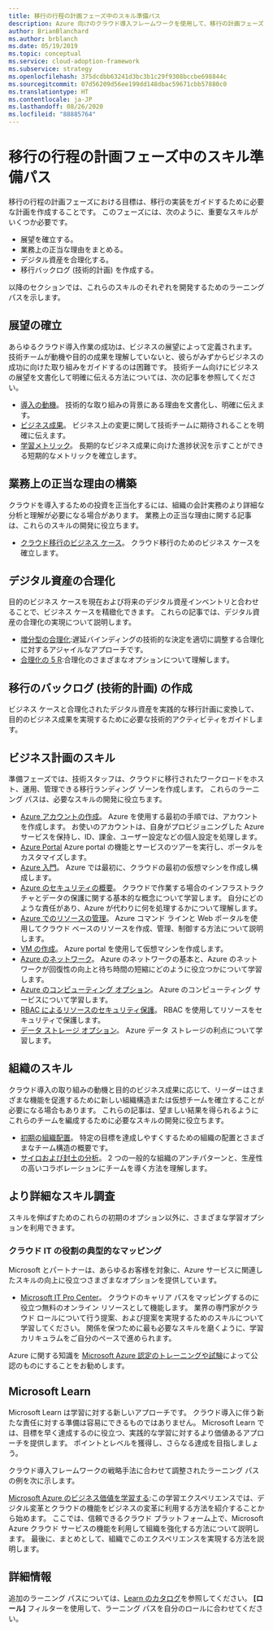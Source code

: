 ```yaml
---
title: 移行の行程の計画フェーズ中のスキル準備パス
description: Azure 向けのクラウド導入フレームワークを使用して、移行の計画フェーズにおけるスキル準備パスについて学習します。
author: BrianBlanchard
ms.author: brblanch
ms.date: 05/19/2019
ms.topic: conceptual
ms.service: cloud-adoption-framework
ms.subservice: strategy
ms.openlocfilehash: 375dcdbb63241d3bc3b1c29f9308bccbe698844c
ms.sourcegitcommit: 07d56209d56ee199dd148dbac59671cbb57880c0
ms.translationtype: HT
ms.contentlocale: ja-JP
ms.lasthandoff: 08/26/2020
ms.locfileid: "88885764"
---
```

# <a name="skills-readiness-path-during-the-plan-phase-of-a-migration-journey"></a>移行の行程の計画フェーズ中のスキル準備パス

移行の行程の計画フェーズにおける目標は、移行の実装をガイドするために必要な計画を作成することです。 このフェーズには、次のように、重要なスキルがいくつか必要です。

- 展望を確立する。
- 業務上の正当な理由をまとめる。
- デジタル資産を合理化する。
- 移行バックログ (技術的計画) を作成する。

以降のセクションでは、これらのスキルのそれぞれを開発するためのラーニング パスを示します。

## <a name="establish-the-vision"></a>展望の確立

あらゆるクラウド導入作業の成功は、ビジネスの展望によって定義されます。 技術チームが動機や目的の成果を理解していないと、彼らがみずからビジネスの成功に向けた取り組みをガイドするのは困難です。 技術チーム向けにビジネスの展望を文書化して明確に伝える方法については、次の記事を参照してください。

- [導入の動機](./motivations.md)。 技術的な取り組みの背景にある理由を文書化し、明確に伝えます。
- [ビジネス成果](./business-outcomes/index.md)。 ビジネス上の変更に関して技術チームに期待されることを明確に伝えます。
- [学習メトリック](./learning-metrics.md)。 長期的なビジネス成果に向けた進捗状況を示すことができる短期的なメトリックを確立します。

## <a name="build-the-business-justification"></a>業務上の正当な理由の構築

クラウドを導入するための投資を正当化するには、組織の会計実務のより詳細な分析と理解が必要になる場合があります。 業務上の正当な理由に関する記事は、これらのスキルの開発に役立ちます。

- [クラウド移行のビジネス ケース](./cloud-migration-business-case.md)。 クラウド移行のためのビジネス ケースを確立します。

## <a name="rationalize-the-digital-estate"></a>デジタル資産の合理化

目的のビジネス ケースを現在および将来のデジタル資産インベントリと合わせることで、ビジネス ケースを精緻化できます。 これらの記事では、デジタル資産の合理化の実現について説明します。

- [増分型の合理化](../digital-estate/rationalize.md):遅延バインディングの技術的な決定を適切に調整する合理化に対するアジャイルなアプローチです。
- [合理化の 5 R](../digital-estate/5-rs-of-rationalization.md):合理化のさまざまなオプションについて理解します。

## <a name="create-a-migration-backlog-technical-plan"></a>移行のバックログ (技術的計画) の作成

ビジネス ケースと合理化されたデジタル資産を実践的な移行計画に変換して、目的のビジネス成果を実現するために必要な技術的アクティビティをガイドします。

## <a name="business-planning-skills"></a>ビジネス計画のスキル

準備フェーズでは、技術スタッフは、クラウドに移行されたワークロードをホスト、運用、管理できる移行ランディング ゾーンを作成します。 これらのラーニング パスは、必要なスキルの開発に役立ちます。

- [Azure アカウントの作成](/learn/modules/create-an-azure-account)。 Azure を使用する最初の手順では、アカウントを作成します。 お使いのアカウントは、自身がプロビジョニングした Azure サービスを保持し、ID、課金、ユーザー設定などの個人設定を処理します。
- [Azure Portal](/learn/modules/tour-azure-portal) Azure portal の機能とサービスのツアーを実行し、ポータルをカスタマイズします。
- [Azure 入門](/learn/modules/welcome-to-azure)。 Azure では最初に、クラウドの最初の仮想マシンを作成し構成します。
- [Azure のセキュリティの概要](/learn/modules/intro-to-security-in-azure)。 クラウドで作業する場合のインフラストラクチャとデータの保護に関する基本的な概念について学習します。 自分にどのような責任があり、Azure が代わりに何を処理するかについて理解します。
- [Azure でのリソースの管理](/learn/paths/manage-resources-in-azure)。 Azure コマンド ラインと Web ポータルを使用してクラウド ベースのリソースを作成、管理、制御する方法について説明します。
- [VM の作成](/learn/modules/create-windows-virtual-machine-in-azure)。 Azure portal を使用して仮想マシンを作成します。
- [Azure のネットワーク](/learn/modules/intro-to-azure-networking)。 Azure のネットワークの基本と、Azure のネットワークが回復性の向上と待ち時間の短縮にどのように役立つかについて学習します。
- [Azure のコンピューティング オプション](/learn/modules/intro-to-azure-compute)。 Azure のコンピューティング サービスについて学習します。
- [RBAC によるリソースのセキュリティ保護](/learn/modules/secure-azure-resources-with-rbac)。 RBAC を使用してリソースをセキュリティで保護します。
- [データ ストレージ オプション](/learn/modules/intro-to-data-in-azure)。 Azure データ ストレージの利点について学習します。

## <a name="organizational-skills"></a>組織のスキル

クラウド導入の取り組みの動機と目的のビジネス成果に応じて、リーダーはさまざまな機能を促進するために新しい組織構造または仮想チームを確立することが必要になる場合もあります。 これらの記事は、望ましい結果を得られるようにこれらのチームを編成するために必要なスキルの開発に役立ちます。

- [初期の組織配置](../organize/index.md)。 特定の目標を達成しやすくするための組織の配置とさまざまなチーム構造の概要です。
- [サイロおよび封土の分析](../organize/fiefdoms-silos.md)。 2 つの一般的な組織のアンチパターンと、生産性の高いコラボレーションにチームを導く方法を理解します。

## <a name="deeper-skills-exploration"></a>より詳細なスキル調査

スキルを伸ばすためのこれらの初期のオプション以外に、さまざまな学習オプションを利用できます。

### <a name="typical-mappings-of-cloud-it-roles"></a>クラウド IT の役割の典型的なマッピング

Microsoft とパートナーは、あらゆるお客様を対象に、Azure サービスに関連したスキルの向上に役立つさまざまなオプションを提供しています。

- [Microsoft IT Pro Center](https://www.microsoft.com/itpro)。 クラウドのキャリア パスをマッピングするのに役立つ無料のオンライン リソースとして機能します。 業界の専門家がクラウド ロールについて行う提案、および提案を実現するためのスキルについて学習してください。 関係を保つために最も必要なスキルを磨くように、学習カリキュラムをご自分のペースで進められます。

Azure に関する知識を [Microsoft Azure 認定のトレーニングや試験](https://www.microsoft.com/learning/certification-overview.aspx)によって公認のものにすることをお勧めします。

## <a name="microsoft-learn"></a>Microsoft Learn

Microsoft Learn は学習に対する新しいアプローチです。 クラウド導入に伴う新たな責任に対する準備は容易にできるものではありません。 Microsoft Learn では、目標を早く達成するのに役立つ、実践的な学習に対するより価値あるアプローチを提供します。 ポイントとレベルを獲得し、さらなる達成を目指しましょう。

クラウド導入フレームワークの戦略手法に合わせて調整されたラーニング パスの例を次に示します。

[Microsoft Azure のビジネス価値を学習する](/learn/paths/learn-business-value-of-azure):この学習エクスペリエンスでは、デジタル変革とクラウドの機能をビジネスの変革に利用する方法を紹介することから始めます。 ここでは、信頼できるクラウド プラットフォーム上で、Microsoft Azure クラウド サービスの機能を利用して組織を強化する方法について説明します。 最後に、まとめとして、組織でこのエクスペリエンスを実現する方法を説明します。

## <a name="learn-more"></a>詳細情報

追加のラーニング パスについては、[Learn のカタログ](/learn/browse)を参照してください。 **[ロール]** フィルターを使用して、ラーニング パスを自分のロールに合わせてください。
